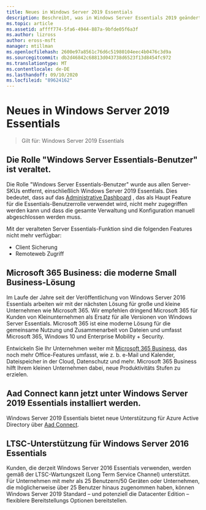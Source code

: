 ```yaml
---
title: Neues in Windows Server 2019 Essentials
description: Beschreibt, was in Windows Server Essentials 2019 geändert wurde.
ms.topic: article
ms.assetid: affff774-5fa6-4944-887a-9bfde05f6a3f
ms.author: lizross
author: eross-msft
manager: mtillman
ms.openlocfilehash: 2600e97a8561c76d6c51980104eec4b0476c3d9a
ms.sourcegitcommit: db2d46842c68813d043738d6523f13d8454fc972
ms.translationtype: MT
ms.contentlocale: de-DE
ms.lasthandoff: 09/10/2020
ms.locfileid: "89624162"
---
```

# <a name="whats-new-in-windows-server-2019-essentials"></a>Neues in Windows Server 2019 Essentials

> Gilt für: Windows Server 2019 Essentials

## <a name="windows-server-essentials-experience-role-has-been-deprecated"></a>Die Rolle "Windows Server Essentials-Benutzer" ist veraltet.

Die Rolle "Windows Server Essentials-Benutzer" wurde aus allen Server-SKUs entfernt, einschließlich Windows Server 2019 Essentials. Dies bedeutet, dass auf das [Administrative Dashboard](../manage/overview-of-the-dashboard-in-windows-server-essentials.md) , das als Haupt Feature für die Essentials-Benutzerrolle verwendet wird, nicht mehr zugegriffen werden kann und dass die gesamte Verwaltung und Konfiguration manuell abgeschlossen werden muss.

Mit der veralteten Server Essentials-Funktion sind die folgenden Features nicht mehr verfügbar:

-    Client Sicherung
-    Remoteweb Zugriff

## <a name="microsoft-365-business-the-modern-small-business-solution"></a>Microsoft 365 Business: die moderne Small Business-Lösung

Im Laufe der Jahre seit der Veröffentlichung von Windows Server 2016 Essentials arbeiten wir mit der nächsten Lösung für große und kleine Unternehmen wie Microsoft 365. Wir empfehlen dringend Microsoft 365 für Kunden von Kleinunternehmen als Ersatz für alle Versionen von Windows Server Essentials. Microsoft 365 ist eine moderne Lösung für die gemeinsame Nutzung und Zusammenarbeit von Dateien und umfasst Microsoft 365, Windows 10 und Enterprise Mobility + Security.

Entwickeln Sie Ihr Unternehmen weiter mit [Microsoft 365 Business](https://www.microsoft.com/microsoft-365/business), das noch mehr Office-Features umfasst, wie z. b. e-Mail und Kalender, Dateispeicher in der Cloud, Datenschutz und mehr. Microsoft 365 Business hilft Ihrem kleinen Unternehmen dabei, neue Produktivitäts Stufen zu erzielen.

## <a name="aad-connect-can-now-be-installed-on-windows-server-2019-essentials"></a>Aad Connect kann jetzt unter Windows Server 2019 Essentials installiert werden.

Windows Server 2019 Essentials bietet neue Unterstützung für Azure Active Directory über [Aad Connect](/azure/active-directory/connect/active-directory-aadconnect-prerequisites).

## <a name="ltsc-support-for-windows-server-2016-essentials"></a>LTSC-Unterstützung für Windows Server 2016 Essentials

Kunden, die derzeit Windows Server 2016 Essentials verwenden, werden gemäß der LTSC-Wartungszeit (Long Term Service Channel) unterstützt.
Für Unternehmen mit mehr als 25 Benutzern/50 Geräten oder Unternehmen, die möglicherweise über 25 Benutzer hinaus zugenommen haben, können Windows Server 2019 Standard – und potenziell die Datacenter Edition – flexiblere Bereitstellungs Optionen bereitstellen.